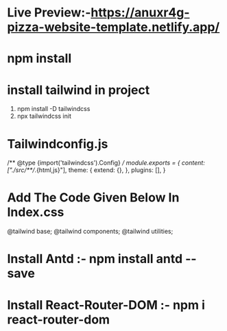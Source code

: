 # Live Preview:-https://anuxr4g-pizza-website-template.netlify.app/

# npm install

# install tailwind in project
1. npm install -D tailwindcss
2. npx tailwindcss init

# Tailwindconfig.js
/** @type {import('tailwindcss').Config} */
module.exports = {
  content: ["./src/**/*.{html,js}"],
  theme: {
    extend: {},
  },
  plugins: [],
} 


# Add The Code Given Below In Index.css
@tailwind base;
@tailwind components;
@tailwind utilities; 

# Install Antd :- npm install antd --save

# Install React-Router-DOM :- npm i react-router-dom
